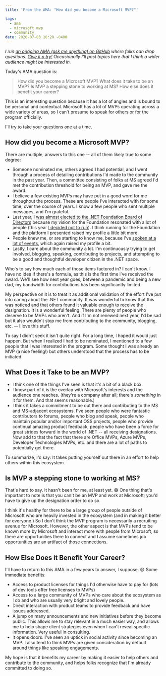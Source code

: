 ```yaml
---
title: 'From the AMA: "How did you become a Microsoft MVP?"'

tags:
  - ama
  - microsoft mvp
  - community
date: 2020-07-03 10:28 -0400
---
```

_I run [an ongoing AMA (ask me anything) on GitHub](https://github.com/SeanKilleen/ama) where folks can drop questions. [Give it a try!](https://github.com/SeanKilleen/ama/issues/new) Occasionally I'll post topics here that I think a wider audience might be interested in._

Today's AMA question is:

> How did you become a Microsoft MVP? What does it take to be an MVP? Is MVP a stepping stone to working at MS? How else does it benefit your career?

This is an interesting question because it has a lot of angles and is bound to be personal and contextual. Microsoft has a lot of MVPs operating across a wide variety of areas, so I can't presume to speak for others or for the program officially.

I'll try to take your questions one at a time.

## How did you become a Microsoft MVP?

There are multiple, answers to this one -- all of them likely true to some degree:

* Someone nominated me, others agreed I had potential, and I went through a process of detailing contributions I'd made to the community in the past year. Then, a committee consisting of folks at MS agreed I'd met the contribution threshold for being an MVP, and gave me the award.
* I believe a few existing MVPs may have put in a good word for me throughout the process. These are people I've interacted with for some time, over the course of years. I know a few people who sent multiple messages, and I'm grateful.
* Last year, I [was almost elected to the .NET Foundation Board of Directors](https://seankilleen.com/2019/05/that-time-almost-became-dotnet-fdn-board-member/) because my vision for the Foundation resonated with a lot of people (this year [I decided not to run](https://seankilleen.com/2020/06/thoughts-on-the-net-foundations-revised-election-process/)). I think running for the Foundation and the platform I presented raised my profile a little bit more.
* People knew me, or are starting to know me, because I've [spoken at a lot of events](https://seankilleen.com/Talks/), which again raised my profile a bit.
* Lastly, I care about the community a lot. I'm continuously trying to get involved, blogging, speaking, contributing to projects, and attempting to be a good and thoughtful developer citizen in the .NET space.

Who's to say how much each of those items factored in? I can't know. I have no idea if there's a formula, as this is the first time I've received the award. We'll see how next year goes; between a pandemic and being a new dad, my bandwidth for contributions has been significantly limited.

My perspective on it is to treat it as additional validation of the effort I've put into caring about the .NET community. It was wonderful to know that this was noticed and that others found it valuable enough to receive the designation. It is a wonderful feeling. There are plenty of people who deserve to be MVPs who aren't. And if I'm not renewed next year, I'd be sad but it also wouldn't stop me from contributing to the community, blogging, etc. -- I love this stuff.

To say I didn't seek it isn't quite right. For a long time, I hoped it would just happen. But when I realized I had to be nominated, I mentioned to a few people that I was interested in the program. Some thought I was already an MVP (a nice feeling!) but others understood that the process has to be initiated.

## What Does it Take to be an MVP?

* I think one of the things I've seen is that it's a bit of a black box.
* I know part of it is the overlap with Microsoft's interests and the audience one reaches. (they're a company after all; there's _something_ in it for them. And that seems reasonable.)
* I think it takes a commitment to be out there and contributing to the MS and MS-adjacent ecosystems. I've seen people who were fantastic contributors to forums, people who blog and speak, people who maintain popular and/or important OSS projects, people who provide continual amazing product feedback, people who have been a force for great strides forward in the world of .NET -- all receiving designations. Now add to that the fact that there are Office MVPs, Azure MVPs, Developer Technologies MVPs, etc. and there are a lot of paths to potentially get there.

To summarize, I'd say: It takes putting yourself out there in an effort to help others within this ecosystem.

## Is MVP a stepping stone to working at MS?

That's hard to say. It hasn't been for me, at least yet. 😄 One thing that's important to note is that you can't be an MVP and work at Microsoft; you'd have to give up the designation order to do so.

I think it's healthy for there to be a large group of people outside of Microsoft who are heavily invested in the ecosystem (and in making it better for everyone.) So I don't think the MVP program is necessarily a recruiting avenue for Microsoft. However, the other aspect is that MVPs tend to be known more by Microsoft and interact more with people from Microsoft, so there are opportunities there to connect and I assume sometimes job opportunities are an artifact of those connections.

## How Else Does it Benefit Your Career?

I'll have to return to this AMA in a few years to answer, I suppose. 😄 Some immediate benefits:

* Access to product licenses for things I'd otherwise have to pay for (lots of dev tools offer free licenses to MVPs)
* Access to a large community of MVPs who care about the ecosystem as I do and who are usually very bright and lovely people.
* Direct interaction with product teams to provide feedback and have issues addressed.
* A jump on many announcements and new initiatives before they become public. This allows me to stay relevant in a much easier way, and allows me to help shape client strategies even when I can't reveal specific information. Very useful in consulting.
* It opens doors. I've seen an uptick in social activity since becoming an MVP. I also tend to think MVPs are given consideration by default around things like speaking engagements.

My hope is that it benefits my career by making it easier to help others and contribute to the community, and helps folks recognize that I'm already committed to doing so.
